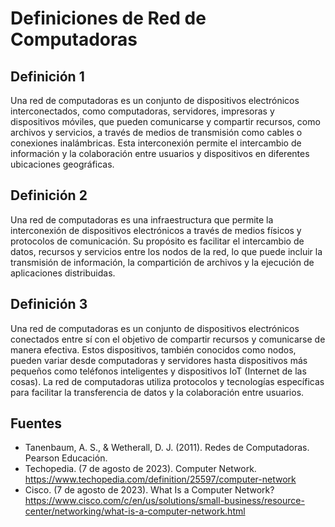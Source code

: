<!-- <center> -->
<!-- <br/> -->
<!-- <br/> -->
<!-- <br/> -->
<!-- <br/> -->
<!-- # Benemerita Universidad Autónoma de Puebla -->
<!-- <br/> -->
<!-- <br/> -->
<!-- <br/> -->
<!-- <br/> -->
<!-- <br/> -->
<!-- <img src="https://upload.wikimedia.org/wikipedia/commons/a/a7/Logo_de_la_BUAP.svg" width="150" /> -->
<!-- <br/> -->
<!-- <br/> -->
<!-- <br/> -->
<!-- <br/> -->
<!-- ## Modelo de Redes -->
<!-- <br/> -->
<!-- <br/> -->
<!-- <br/> -->
<!-- <br/> -->
<!-- ### Miguel Angel Hernández Moreno -->
<!-- ### 202040727 -->
<!-- <br/> -->
<!-- <br/> -->
<!-- <br/> -->
<!-- <br/> -->
<!-- </center> -->

# Definiciones de Red de Computadoras

## Definición 1

Una red de computadoras es un conjunto de dispositivos electrónicos interconectados, como computadoras, servidores, impresoras y dispositivos móviles, que pueden comunicarse y compartir recursos, como archivos y servicios, a través de medios de transmisión como cables o conexiones inalámbricas. Esta interconexión permite el intercambio de información y la colaboración entre usuarios y dispositivos en diferentes ubicaciones geográficas.

## Definición 2

Una red de computadoras es una infraestructura que permite la interconexión de dispositivos electrónicos a través de medios físicos y protocolos de comunicación. Su propósito es facilitar el intercambio de datos, recursos y servicios entre los nodos de la red, lo que puede incluir la transmisión de información, la compartición de archivos y la ejecución de aplicaciones distribuidas.

## Definición 3
Una red de computadoras es un conjunto de dispositivos electrónicos conectados entre sí con el objetivo de compartir recursos y comunicarse de manera efectiva. Estos dispositivos, también conocidos como nodos, pueden variar desde computadoras y servidores hasta dispositivos más pequeños como teléfonos inteligentes y dispositivos IoT (Internet de las cosas). La red de computadoras utiliza protocolos y tecnologías específicas para facilitar la transferencia de datos y la colaboración entre usuarios.

## Fuentes

- Tanenbaum, A. S., & Wetherall, D. J. (2011). Redes de Computadoras. Pearson Educación.
- Techopedia. (7 de agosto de 2023). Computer Network. https://www.techopedia.com/definition/25597/computer-network
- Cisco. (7 de agosto de 2023). What Is a Computer Network? https://www.cisco.com/c/en/us/solutions/small-business/resource-center/networking/what-is-a-computer-network.html
